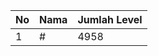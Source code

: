 | No | Nama            | Jumlah Level |
|----|-----------------|--------------|
| 1  | #    |    4958        |
